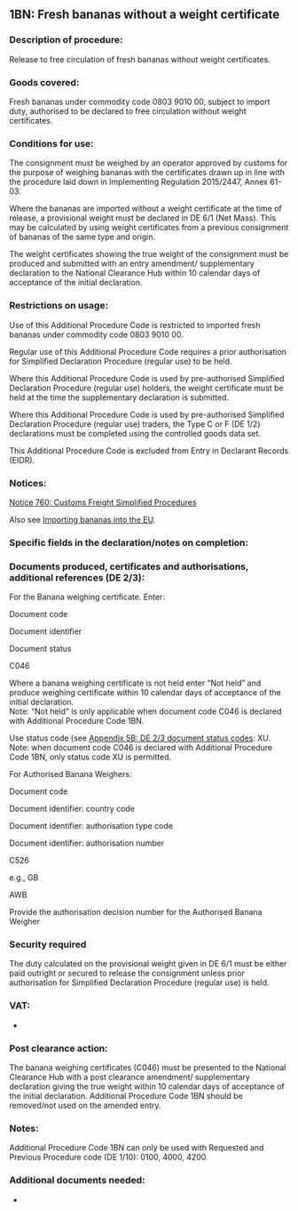 1BN: Fresh bananas without a weight certificate
-----------------------------------------------

### Description of procedure:

Release to free circulation of fresh bananas without weight certificates.

### Goods covered:

Fresh bananas under commodity code 0803 9010 00, subject to import duty, authorised to be declared to free circulation without weight certificates.

### Conditions for use:

The consignment must be weighed by an operator approved by customs for the purpose of weighing bananas with the certificates drawn up in line with the procedure laid down in Implementing Regulation 2015/2447, Annex 61-03.

Where the bananas are imported without a weight certificate at the time of release, a provisional weight must be declared in DE 6/1 (Net Mass). This may be calculated by using weight certificates from a previous consignment of bananas of the same type and origin.

The weight certificates showing the true weight of the consignment must be produced and submitted with an entry amendment/ supplementary declaration to the National Clearance Hub within 10 calendar days of acceptance of the initial declaration.

### Restrictions on usage:

Use of this Additional Procedure Code is restricted to imported fresh bananas under commodity code 0803 9010 00.

Regular use of this Additional Procedure Code requires a prior authorisation for Simplified Declaration Procedure (regular use) to be held.

Where this Additional Procedure Code is used by pre-authorised Simplified Declaration Procedure (regular use) holders, the weight certificate must be held at the time the supplementary declaration is submitted.

Where this Additional Procedure Code is used by pre-authorised Simplified Declaration Procedure (regular use) traders, the Type C or F (DE 1/2) declarations must be completed using the controlled goods data set.

This Additional Procedure Code is excluded from Entry in Declarant Records (EIDR).

### Notices:

[Notice 760: Customs Freight Simplified Procedures](https://www.gov.uk/government/publications/vat-notice-760-customs-freight-simplified-procedures)

Also see [Importing bananas into the EU](https://www.gov.uk/guidance/importing-bananas-into-the-eu).

### Specific fields in the declaration/notes on completion:

### Documents produced, certificates and authorisations, additional references (DE 2/3):

For the Banana weighing certificate. Enter:

Document code

Document identifier

Document status

C046

Where a banana weighing certificate is not held enter “Not held” and produce weighing certificate within 10 calendar days of acceptance of the initial declaration.  
Note: “Not held” is only applicable when document code C046 is declared with Additional Procedure Code 1BN.

Use status code (see [Appendix 5B: DE 2/3 document status codes](https://www.gov.uk/guidance/data-element-23-document-status-codes-of-the-customs-declaration-service-cds): XU.  
Note: when document code C046 is declared with Additional Procedure Code 1BN, only status code XU is permitted.

For Authorised Banana Weighers:

Document code

Document identifier: country code

Document identifier: authorisation type code

Document identifier: authorisation number

C526

e.g., GB

AWB

Provide the authorisation decision number for the Authorised Banana Weigher

### Security required

The duty calculated on the provisional weight given in DE 6/1 must be either paid outright or secured to release the consignment unless prior authorisation for Simplified Declaration Procedure (regular use) is held.

### VAT:

-

### Post clearance action:

The banana weighing certificates (C046) must be presented to the National Clearance Hub with a post clearance amendment/ supplementary declaration giving the true weight within 10 calendar days of acceptance of the initial declaration. Additional Procedure Code 1BN should be removed/not used on the amended entry.

### Notes:

Additional Procedure Code 1BN can only be used with Requested and Previous Procedure code (DE 1/10): 0100, 4000, 4200.

### Additional documents needed:

-